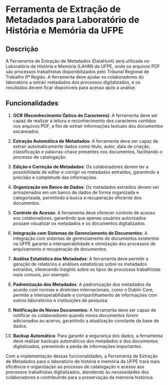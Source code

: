 # Ferramenta de Extração de Metadados para Laboratório de História e Memória da UFPE

## Descrição

A Ferramenta de Extração de Metadados (DataHunt) será utilizada no Laboratório de História e Memória (LAHM) da UFPE, onde os arquivos PDF são processos trabalhistas disponibilizados pelo Tribunal Regional de Trabalho 6ª Região. A ferramenta deve ajudar os colaboradores do laboratório a extrair metadados dos processos digitalizados, e os resultados devem ficar disponíveis para acesso após a análise.

## Funcionalidades

1. **OCR (Reconhecimento Óptico de Caracteres)**: A ferramenta deve ser capaz de realizar a leitura e reconhecimento dos caracteres contidos nos arquivos PDF, a fim de extrair informações textuais dos documentos escaneados.

2. **Extração Automática de Metadados**: A ferramenta deve ser capaz de extrair automaticamente dados como título, autor, data de criação, classificação e palavras-chave presentes nos documentos, facilitando o processo de catalogação.

3. **Edição e Correção de Metadados**: Os colaboradores devem ter a possibilidade de editar e corrigir os metadados extraídos, garantindo a precisão e completude das informações.

4. **Organização em Banco de Dados**: Os metadados extraídos devem ser armazenados em um banco de dados de forma organizada e categorizada, permitindo a busca e recuperação eficiente dos documentos.

5. **Controle de Acesso**: A ferramenta deve oferecer controle de acesso aos colaboradores, garantindo que apenas usuários autorizados possam visualizar os metadados e os documentos digitalizados.

6. **Integração com Sistemas de Gerenciamento de Documentos**: A integração com sistemas de gerenciamento de documentos existentes na UFPE garante a interoperabilidade e otimização dos processos de arquivamento e recuperação de documentos.

7. **Análise Estatística dos Metadados**: A ferramenta deve permitir a geração de relatórios e análises estatísticas sobre os metadados extraídos, oferecendo insights sobre os tipos de processos trabalhistas mais comuns, por exemplo.

8. **Padronização dos Metadados**: A padronização dos metadados de acordo com normas e diretrizes internacionais, como o Dublin Core, permite a interoperabilidade e compartilhamento de informações com outros laboratórios e instituições de pesquisa.

9. **Notificação de Novos Documentos**: A ferramenta deve ser capaz de notificar os colaboradores quando novos documentos forem adicionados ao acervo, garantindo a atualização constante da base de dados.

10. **Backup Automático**: Para garantir a segurança dos dados, a ferramenta deve realizar backups automáticos dos metadados e dos documentos digitalizados, prevenindo a perda de informações importantes.

Com a implementação dessas funcionalidades, a Ferramenta de Extração de Metadados para o laboratório de história e memória da UFPE trará mais eficiência e organização ao processo de catalogação e acesso aos processos trabalhistas digitalizados, atendendo às necessidades dos colaboradores e contribuindo para a preservação da memória histórica.